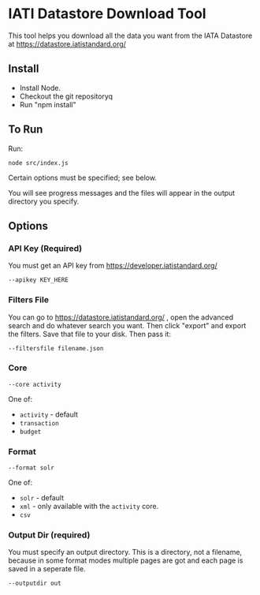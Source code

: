 # IATI Datastore Download Tool

This tool helps you download all the data you want from the IATA Datastore at https://datastore.iatistandard.org/

## Install

- Install Node.
- Checkout the git repositoryq
- Run "npm install"

## To Run

Run:

```
node src/index.js
```

Certain options must be specified; see below.

You will see progress messages and the files will appear in the output directory you specify.

## Options

### API Key (Required)

You must get an API key from https://developer.iatistandard.org/

```
--apikey KEY_HERE
```

### Filters File

You can go to https://datastore.iatistandard.org/ , open the advanced search and do whatever search you want. Then click "export" and export the filters. Save that file to your disk. Then pass it:

```
--filtersfile filename.json
```

### Core

```
--core activity
```

One of:

- `activity` - default
- `transaction`
- `budget`

### Format

```
--format solr
```

One of:

- `solr` - default
- `xml` - only available with the `activity` core.
- `csv`

### Output Dir (required)

You must specify an output directory. This is a directory, not a filename, because in some format modes multiple pages are got and each page is saved in a seperate file.

```
--outputdir out
```
